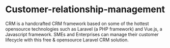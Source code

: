 # Customer-relationship-management

CRM is a handcrafted CRM framework based on some of the hottest opensource technologies such as Laravel (a PHP framework) and Vue.js, a Javascript framework.
SMEs and Enterprises can manage their customer lifecycle with this free & opensource Laravel CRM solution.
 
